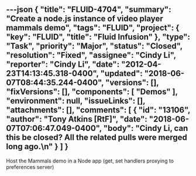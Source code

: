 ---json
{
  "title": "FLUID-4704",
  "summary": "Create a node.js instance of video player mammals demo",
  "tags": "FLUID",
  "project": {
    "key": "FLUID",
    "title": "Fluid Infusion"
  },
  "type": "Task",
  "priority": "Major",
  "status": "Closed",
  "resolution": "Fixed",
  "assignee": "Cindy Li",
  "reporter": "Cindy Li",
  "date": "2012-04-23T14:13:45.318-0400",
  "updated": "2018-06-07T08:44:35.244-0400",
  "versions": [],
  "fixVersions": [],
  "components": [
    "Demos"
  ],
  "environment": null,
  "issueLinks": [],
  "attachments": [],
  "comments": [
    {
      "id": "13106",
      "author": "Tony Atkins [RtF]",
      "date": "2018-06-07T07:06:47.049-0400",
      "body": "Cindy Li, can this be closed?  All the related pulls were merged long ago.\n"
    }
  ]
}
---
Host the Mammals demo in a Node app (get, set handlers proxying to preferences server)

        